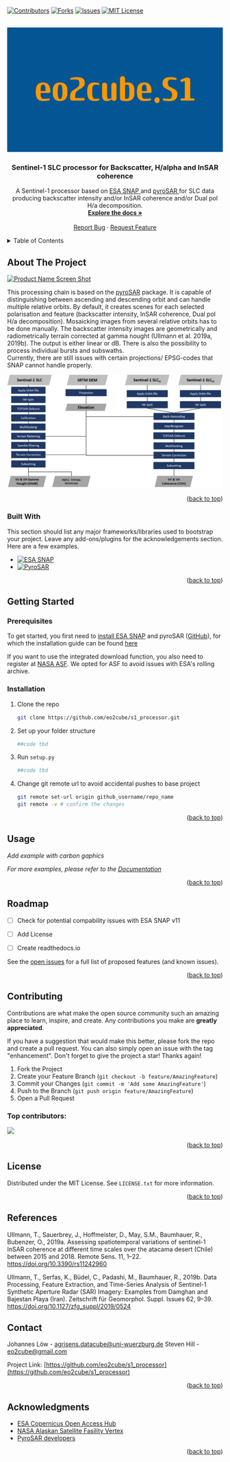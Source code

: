 
<!-- Improved compatibility of back to top link: See: https://github.com/othneildrew/Best-README-Template/pull/73 -->
<a id="readme-top"></a>
<!--
*** Thanks for checking out the Best-README-Template. If you have a suggestion
*** that would make this better, please fork the repo and create a pull request
*** or simply open an issue with the tag "enhancement".
*** Don't forget to give the project a star!
*** Thanks again! Now go create something AMAZING! :D
-->



<!-- PROJECT SHIELDS -->
<!--
*** I'm using markdown "reference style" links for readability.
*** Reference links are enclosed in brackets [ ] instead of parentheses ( ).
*** See the bottom of this document for the declaration of the reference variables
*** for contributors-url, forks-url, etc. This is an optional, concise syntax you may use.
*** https://www.markdownguide.org/basic-syntax/#reference-style-links
-->
[![Contributors][contributors-shield]][contributors-url]
[![Forks][forks-shield]][forks-url]
[![Issues][issues-shield]][issues-url]
[![MIT License][license-shield]][license-url]



<!-- PROJECT LOGO -->
<br />
<div align="center">
  <a href="https://github.com/othneildrew/Best-README-Template">
    <img src="eo2cube.S1.png" alt="Logo" width="580" height="290">
  </a>

  <h3 align="center">Sentinel-1 SLC processor for Backscatter, H/alpha and InSAR coherence </h3>

  <p align="center">
    A Sentinel-1 processor based on <a href = "https://step.esa.int/main/download/snap-download"> ESA SNAP </a> and <a href = "https://github.com/johntruckenbrodt/pyroSAR"> pyroSAR </a> for SLC data producing backscatter intensity and/or InSAR coherence and/or Dual pol H/a decomposition.
    <br />
    <a href="https://github.com/othneildrew/Best-README-Template"><strong>Explore the docs »</strong></a>
    <br />
    <br />
    <a href="https://github.com/eo2cube/s1_processor/issues/new?labels=bug&template=bug-report---.md">Report Bug</a>
    ·
    <a href="https://github.com/eo2cube/s1_processor/issues/new?labels=enhancement&template=feature-request---.md">Request Feature</a>
  </p>
</div>



<!-- TABLE OF CONTENTS -->
<details>
  <summary>Table of Contents</summary>
  <ol>
    <li>
      <a href="#about-the-project">About The Project</a>
      <ul>
        <li><a href="#built-with">Built With</a></li>
      </ul>
    </li>
    <li>
      <a href="#getting-started">Getting Started</a>
      <ul>
        <li><a href="#prerequisites">Prerequisites</a></li>
        <li><a href="#installation">Installation</a></li>
      </ul>
    </li>
    <li><a href="#usage">Usage</a></li>
    <li><a href="#roadmap">Roadmap</a></li>
    <li><a href="#contributing">Contributing</a></li>
    <li><a href="#license">License</a></li>
    <li><a href="#contact">Contact</a></li>
    <li><a href="#acknowledgments">Acknowledgments</a></li>
  </ol>
</details>



<!-- ABOUT THE PROJECT -->
## About The Project

[![Product Name Screen Shot][product-screenshot]](https://example.com)

This processing chain is based on the [pyroSAR](https://github.com/johntruckenbrodt/pyroSAR) package. It is capable of distinguishing between ascending and descending orbit and can handle multiple relative orbits.
By default, it creates scenes for each selected polarisation and feature (backscatter intensity, InSAR coherence, Dual pol H/a decomposition).
Mosaicking images from several relative orbits has to be done manually.
The backscatter intensity images are geometrically and radiometrically terrain corrected at gamma nought (Ullmann et al. 2019a, 2019b). The output is either linear or dB.
There is also the possibility to process individual bursts and subswaths.  
Currently, there are still issues with certain projections/ EPSG-codes that SNAP cannot handle properly.

![General Structure](images/Prepro_Struct_s1_proc.png)


<p align="right">(<a href="#readme-top">back to top</a>)</p>



### Built With

This section should list any major frameworks/libraries used to bootstrap your project. Leave any add-ons/plugins for the acknowledgements section. Here are a few examples.

* [![ESA SNAP][ESA SNAP]][ESA SNAP-url]
* [![PyroSAR][PyroSAR]][PyroSAR-url]

<p align="right">(<a href="#readme-top">back to top</a>)</p>



<!-- GETTING STARTED -->
## Getting Started

### Prerequisites

To get started, you first need to [install ESA SNAP](https://step.esa.int/main/download/snap-download/) and pyroSAR ([GitHub](https://github.com/johntruckenbrodt/pyroSAR)), for which the installation guide can be found [here](https://pyrosar.readthedocs.io/en/latest/general/installation.html)

If you want to use the integrated download function, you also need to register at [NASA ASF](https://search.asf.alaska.edu/#/). We opted for ASF to avoid issues with ESA's rolling archive.  

### Installation

1. Clone the repo
   ```sh
   git clone https://github.com/eo2cube/s1_processor.git
   ```
2. Set up your folder structure
   ```sh
   ##code tbd
   ```
3. Run `setup.py`
   ```sh
   ##code tbd
   ```
4. Change git remote url to avoid accidental pushes to base project
   ```sh
   git remote set-url origin github_username/repo_name
   git remote -v # confirm the changes
   ```

<p align="right">(<a href="#readme-top">back to top</a>)</p>



<!-- USAGE EXAMPLES -->
## Usage

_Add example with carbon gaphics_

_For more examples, please refer to the [Documentation](https://example.com)_

<p align="right">(<a href="#readme-top">back to top</a>)</p>



<!-- ROADMAP -->
## Roadmap

- [ ] Check for potential compability issues with ESA SNAP v11
- [ ] Add License
- [ ] Create readthedocs.io



See the [open issues](https://github.com/eo2cube/s1_processor/issues) for a full list of proposed features (and known issues).

<p align="right">(<a href="#readme-top">back to top</a>)</p>



<!-- CONTRIBUTING -->
## Contributing

Contributions are what make the open source community such an amazing place to learn, inspire, and create. Any contributions you make are **greatly appreciated**.

If you have a suggestion that would make this better, please fork the repo and create a pull request. You can also simply open an issue with the tag "enhancement".
Don't forget to give the project a star! Thanks again!

1. Fork the Project
2. Create your Feature Branch (`git checkout -b feature/AmazingFeature`)
3. Commit your Changes (`git commit -m 'Add some AmazingFeature'`)
4. Push to the Branch (`git push origin feature/AmazingFeature`)
5. Open a Pull Request

### Top contributors:

<a href="https://github.com/eo2cube/s1_processor/graphs/contributors">
  <img src="https://contrib.rocks/image?repo=eo2cube/s1_processor" />
</a>

<p align="right">(<a href="#readme-top">back to top</a>)</p>



<!-- LICENSE -->
## License

Distributed under the MIT License. See `LICENSE.txt` for more information.

<p align="right">(<a href="#readme-top">back to top</a>)</p>


## References
Ullmann, T., Sauerbrey, J., Hoffmeister, D., May, S.M., Baumhauer, R., Bubenzer, O., 2019a. Assessing spatiotemporal variations of sentinel-1 InSAR coherence at different time scales over the atacama desert (Chile) between 2015 and 2018. Remote Sens. 11, 1–22. https://doi.org/10.3390/rs11242960

Ullmann, T., Serfas, K., Büdel, C., Padashi, M., Baumhauer, R., 2019b. Data Processing, Feature Extraction, and Time-Series Analysis of Sentinel-1 Synthetic Aperture Radar (SAR) Imagery: Examples from Damghan and Bajestan Playa (Iran). Zeitschrift für Geomorphol. Suppl. Issues 62, 9–39. https://doi.org/10.1127/zfg_suppl/2019/0524

<!-- CONTACT -->
## Contact

Johannes Löw - agrisens.datacube@uni-wuerzburg.de
Steven Hill - eo2cube@gmail.com

Project Link: [https://github.com/eo2cube/s1_processor](https://github.com/eo2cube/s1_processor)

<p align="right">(<a href="#readme-top">back to top</a>)</p>



<!-- ACKNOWLEDGMENTS -->
## Acknowledgments

* [ESA Copernicus Open Access Hub](https://scihub.copernicus.eu/)
* [NASA Alaskan Satellite Fasility Vertex](https://search.asf.alaska.edu/#/)
* [PyroSAR developers](https://github.com/johntruckenbrodt/pyroSAR)


<p align="right">(<a href="#readme-top">back to top</a>)</p>



<!-- MARKDOWN LINKS & IMAGES -->
<!-- https://www.markdownguide.org/basic-syntax/#reference-style-links -->
[contributors-shield]: https://img.shields.io/badge/contirbutors-StevemHill%20%26%20Jmarkloew-darkblue?style=for-the-badge
[contributors-url]: https://github.com/eo2cube/s1_processor/graphs/contributors
[forks-shield]: https://img.shields.io/badge/Forks%20-1%20-darkorange?style=for-the-badge
[forks-url]:https://github.com/eo2cube/s1_processor/network/members
[stars-shield]: https://img.shields.io/github/stars/othneildrew/Best-README-Template.svg?style=for-the-badge
[stars-url]: https://github.com/othneildrew/Best-README-Template/stargazers
[issues-shield]: https://img.shields.io/badge/Issues%20-Pending-darkblue?style=for-the-badge
[issues-url]: https://github.com/eo2cube/s1_processor/issues
[license-shield]: https://img.shields.io/github/license/othneildrew/Best-README-Template.svg?style=for-the-badge
[license-url]: https://github.com/othneildrew/Best-README-Template/blob/master/LICENSE.txt
[linkedin-shield]: https://img.shields.io/badge/-LinkedIn-black.svg?style=for-the-badge&logo=linkedin&colorB=555
[linkedin-url]: https://linkedin.com/in/othneildrew
[product-screenshot]: images/screenshot.png
[ESA SNAP]: https://img.shields.io/badge/ESA%20SNAP-blue?style=for-the-badge
[ESA SNAP-url]: https://eo4society.esa.int/resources/snap/
[PyroSAR]: https://img.shields.io/badge/python-pyroSAR-darkorange?style=for-the-badge
[PyroSAR-url]: https://github.com/johntruckenbrodt/pyroSAR


